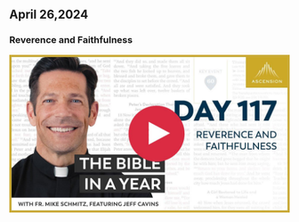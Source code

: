 ## April 26,2024 ##

### Reverence and Faithfulness ###

[![Reverence and Faithfulness](https://raw.githubusercontent.com/linusjf/BIAY/main/April/jpgs/Day117.jpg)](https://youtu.be/HNEXWB0x-L0 "Reverence and Faithfulness")
